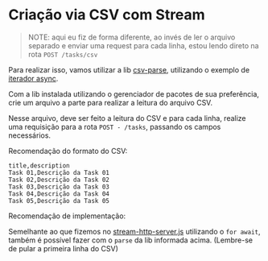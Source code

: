 # Criação via CSV com Stream

> NOTE: aqui eu fiz de forma diferente, ao invés de ler o arquivo separado e enviar uma request para cada linha, estou lendo direto na rota `POST /tasks/csv`

Para realizar isso, vamos utilizar a lib [csv-parse](https://csv.js.org/), utilizando o exemplo de [iterador async](https://csv.js.org/parse/api/async_iterator/).

Com a lib instalada utilizando o gerenciador de pacotes de sua preferência, crie um arquivo a parte para realizar a leitura do arquivo CSV.

Nesse arquivo, deve ser feito a leitura do CSV e para cada linha, realize uma requisição para a rota `POST - /tasks`, passando os campos necessários.

Recomendação do formato do CSV:

```
title,description
Task 01,Descrição da Task 01
Task 02,Descrição da Task 02
Task 03,Descrição da Task 03
Task 04,Descrição da Task 04
Task 05,Descrição da Task 05

```

Recomendação de implementação:

Semelhante ao que fizemos no [stream-http-server.js](https://github.com/rocketseat-education/ignite-nodejs-01-fundamentos-nodejs/blob/main/streams/stream-http-server.js) utilizando o `for await`, também é possível fazer com o `parse` da lib informada acima. (Lembre-se de pular a primeira linha do CSV)
